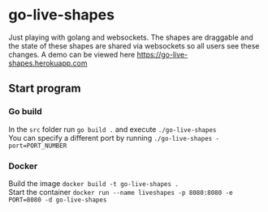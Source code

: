 # go-live-shapes
Just playing with golang and websockets. The shapes are draggable and the state of these shapes are shared via websockets so all users see these changes. A demo can be viewed here https://go-live-shapes.herokuapp.com

## Start program
### Go build
In the `src` folder run `go build .` and execute `./go-live-shapes` <br/>
You can specify a different port by running `./go-live-shapes -port=PORT_NUMBER` <br/>

### Docker
Build the image `docker build -t go-live-shapes .` <br/>
Start the container `docker run --name liveshapes -p 8080:8080 -e PORT=8080 -d go-live-shapes`
